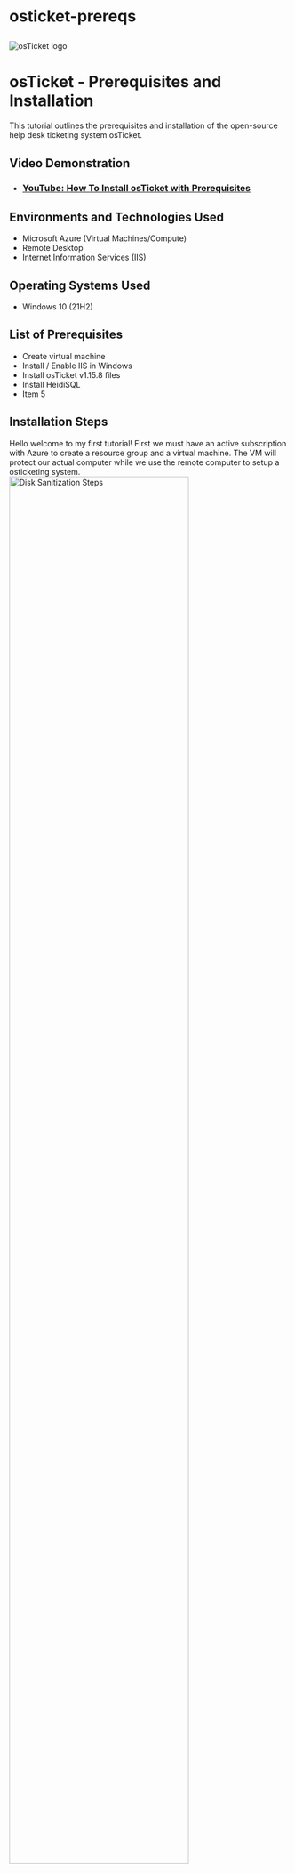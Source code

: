 # osticket-prereqs<p align="center">
<img src="https://i.imgur.com/Clzj7Xs.png" alt="osTicket logo"/>
</p>

<h1>osTicket - Prerequisites and Installation</h1>
This tutorial outlines the prerequisites and installation of the open-source help desk ticketing system osTicket.<br />


<h2>Video Demonstration</h2>

- ### [YouTube: How To Install osTicket with Prerequisites](https://www.youtube.com)

<h2>Environments and Technologies Used</h2>

- Microsoft Azure (Virtual Machines/Compute)
- Remote Desktop
- Internet Information Services (IIS)

<h2>Operating Systems Used </h2>

- Windows 10</b> (21H2)

<h2>List of Prerequisites</h2>

- Create virtual machine 
- Install / Enable IIS in Windows
- Install osTicket v1.15.8 files
- Install HeidiSQL
- Item 5

<h2>Installation Steps</h2>

<p> Hello welcome to my first tutorial! First we must have an active subscription with Azure to create a resource group and a virtual machine. The VM will protect our actual computer while we use the remote computer to setup a osticketing system. 
<img src=https://i.imgur.com/8aYi62y.png height="80%" width="80%" alt="Disk Sanitization Steps"/>
</p>
<p>

  Next we will use the public ip address from the vm to connect into and install ISS by opening the control panal from the start menu.Select turn windows features on or off at the top left and enable Internet Information Services.
<img src=https://i.imgur.com/giNG5GS.png height="80%" width="80%" alt="Disk Sanitization Steps"/>

</p>Download Web Platform installer this helps other web applications run smoothly, here is a link to that application https://drive.google.com/drive/folders/1APMfNyfNzcxZC6EzdaNfdZsUwxWYChf6
<br />

<p>
<img src=https://i.imgur.com/sspi8MP.png height="80%" width="80%" alt="Disk Sanitization Steps"/>
</p>
<p>
Next we will install these items that are required for the osticketing system to work 
</p>
<br />
<img src=https://i.imgur.com/52biG6y.png height="80%" width="80%" alt="Disk Sanitization Steps"/>
<p>
<img src="https://i.imgur.com/DJmEXEB.png" height="80%" width="80%" alt="Disk Sanitization Steps"/>
</p>
<p>
Lorem ipsum dolor sit amet, consectetur adipiscing elit, sed do eiusmod tempor incididunt ut labore et dolore magna aliqua. Ut enim ad minim veniam, quis nostrud exercitation ullamco laboris nisi ut aliquip ex ea commodo consequat. Duis aute irure dolor in reprehenderit in voluptate velit esse cillum dolore eu fugiat nulla pariatur.
</p>
<br />
